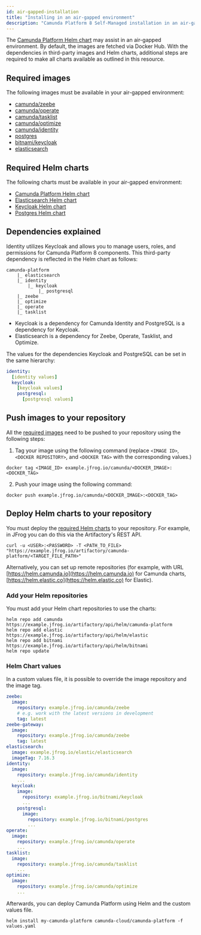 ```yaml
---
id: air-gapped-installation
title: "Installing in an air-gapped environment"
description: "Camunda Platform 8 Self-Managed installation in an air-gapped environment"
---
```


The [Camunda Platform Helm chart](../../helm-kubernetes/deploy.md) may assist in an air-gapped environment. By default, the images are fetched via Docker Hub.
With the dependencies in third-party images and Helm charts, additional steps are required to make all charts available as outlined in this resource.

## Required images

The following images must be available in your air-gapped environment:

- [camunda/zeebe](https://hub.docker.com/r/camunda/zeebe)
- [camunda/operate](https://hub.docker.com/r/camunda/operate)
- [camunda/tasklist](https://hub.docker.com/r/camunda/tasklist)
- [camunda/optimize](https://hub.docker.com/r/camunda/optimize)
- [camunda/identity](https://hub.docker.com/r/camunda/identity)
- [postgres](https://hub.docker.com/_/postgres)
- [bitnami/keycloak](https://hub.docker.com/r/bitnami/keycloak)
- [elasticsearch](https://hub.docker.com/_/elasticsearch)

## Required Helm charts

The following charts must be available in your air-gapped environment:

- [Camunda Platform Helm chart](https://github.com/camunda/camunda-platform-helm)
- [Elasticsearch Helm chart](https://github.com/elastic/helm-charts/tree/main/elasticsearch)
- [Keycloak Helm chart](https://github.com/bitnami/charts/tree/master/bitnami/keycloak)
- [Postgres Helm chart](https://github.com/bitnami/charts/tree/master/bitnami/postgresql/)

## Dependencies explained

Identity utilizes Keycloak and allows you to manage users, roles, and permissions for Camunda Platform 8 components. This third-party dependency is reflected in the Helm chart as follows:

```
camunda-platform
    |_ elasticsearch
    |_ identity
        |_ keycloak
            |_ postgresql
    |_ zeebe
    |_ optimize
    |_ operate
    |_ tasklist
```

- Keycloak is a dependency for Camunda Identity and PostgreSQL is a dependency for Keycloak.
- Elasticsearch is a dependency for Zeebe, Operate, Tasklist, and Optimize.

The values for the dependencies Keycloak and PostgreSQL can be set in the same hierarchy:

```yaml
identity:
  [identity values]
  keycloak:
    [keycloak values]
    postgresql:
      [postgresql values]
```

## Push images to your repository

All the [required images](#required-images) need to be pushed to your repository using the following steps:

1. Tag your image using the following command (replace `<IMAGE ID>`, `<DOCKER REPOSITORY>`, and `<DOCKER TAG>` with the corresponding values.)

```
docker tag <IMAGE_ID> example.jfrog.io/camunda/<DOCKER_IMAGE>:<DOCKER_TAG>
```

2. Push your image using the following command:

```
docker push example.jfrog.io/camunda/<DOCKER_IMAGE>:<DOCKER_TAG>
```

## Deploy Helm charts to your repository

You must deploy the [required Helm charts](#required-helm-charts) to your repository.
For example, in JFrog you can do this via the Artifactory's REST API.

```
curl -u <USER>:<PASSWORD> -T <PATH_TO_FILE> "https://example.jfrog.io/artifactory/camunda-platform/<TARGET_FILE_PATH>"
```

Alternatively, you can set up remote repositories (for example, with URL [https://helm.camunda.io](https://helm.camunda.io) for Camunda charts, [https://helm.elastic.co](https://helm.elastic.co) for Elastic).

### Add your Helm repositories

You must add your Helm chart repositories to use the charts:

```
helm repo add camunda https://example.jfrog.io/artifactory/api/helm/camunda-platform
helm repo add elastic https://example.jfrog.io/artifactory/api/helm/elastic
helm repo add bitnami https://example.jfrog.io/artifactory/api/helm/bitnami
helm repo update
```

### Helm Chart values

In a custom values file, it is possible to override the image repository and the image tag.

```yaml
zeebe:
  image:
    repository: example.jfrog.io/camunda/zeebe
    # e.g. work with the latest versions in development
    tag: latest
zeebe-gateway:
  image:
    repository: example.jfrog.io/camunda/zeebe
    tag: latest
elasticsearch:
  image: example.jfrog.io/elastic/elasticsearch
  imageTag: 7.16.3
identity:
  image:
    repository: example.jfrog.io/camunda/identity
    ...
  keycloak:
    image:
      repository: example.jfrog.io/bitnami/keycloak
      ...
    postgresql:
      image:
        repository: example.jfrog.io/bitnami/postgres
        ...
operate:
  image:
    repository: example.jfrog.io/camunda/operate
    ...
tasklist:
  image:
    repository: example.jfrog.io/camunda/tasklist
    ...
optimize:
  image:
    repository: example.jfrog.io/camunda/optimize
    ...
```

Afterwards, you can deploy Camunda Platform using Helm and the custom values file.

```
helm install my-camunda-platform camunda-cloud/camunda-platform -f values.yaml
```
